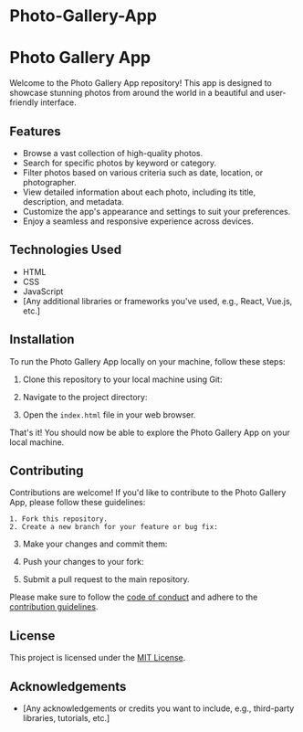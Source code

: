 # Photo-Gallery-App

# Photo Gallery App

Welcome to the Photo Gallery App repository! This app is designed to showcase stunning photos from around the world in a beautiful and user-friendly interface.

## Features

- Browse a vast collection of high-quality photos.
- Search for specific photos by keyword or category.
- Filter photos based on various criteria such as date, location, or photographer.
- View detailed information about each photo, including its title, description, and metadata.
- Customize the app's appearance and settings to suit your preferences.
- Enjoy a seamless and responsive experience across devices.

## Technologies Used

- HTML
- CSS
- JavaScript
- [Any additional libraries or frameworks you've used, e.g., React, Vue.js, etc.]

## Installation

To run the Photo Gallery App locally on your machine, follow these steps:

1. Clone this repository to your local machine using Git:

2. Navigate to the project directory:


3. Open the `index.html` file in your web browser.

That's it! You should now be able to explore the Photo Gallery App on your local machine.

## Contributing

Contributions are welcome! If you'd like to contribute to the Photo Gallery App, please follow these guidelines:

    1. Fork this repository.
    2. Create a new branch for your feature or bug fix:

3. Make your changes and commit them:

4. Push your changes to your fork:

5. Submit a pull request to the main repository.

Please make sure to follow the [code of conduct](CODE_OF_CONDUCT.md) and adhere to the [contribution guidelines](CONTRIBUTING.md).

## License

This project is licensed under the [MIT License](LICENSE).

## Acknowledgements

- [Any acknowledgements or credits you want to include, e.g., third-party libraries, tutorials, etc.]
